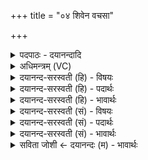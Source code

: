 +++
title = "०४ शिवेन वचसा"

+++
<details><summary>पदपाठः - दयानन्दादि</summary>

शि॒वेन॑। वच॑सा। त्वा॒। गिरि॒शेति॒ गिरि॑ऽश। अच्छ॑। व॒दा॒म॒सि॒। यथा॑। नः॒। सर्व॑म्। इत्। जग॑त्। अ॒य॒क्ष्मम्। सु॒मना॒ इति॑ सु॒ऽमनाः॑। अस॑त्। ४।
</details>

<details><summary>अधिमन्त्रम् (VC)</summary>

- रुद्रो देवता
- परमेष्ठी ऋषिः
- निचृदार्ष्यनुष्टुप्
- गान्धारः
</details>

<details><summary>दयानन्द-सरस्वती (हि) - विषयः</summary>

अब वैद्य का कृत्य यह विषय अगले मन्त्र में कहा है ॥
</details>

<details><summary>दयानन्द-सरस्वती (हि) - पदार्थः</summary>

पदार्थान्वयभाषाः -  हे (गिरिश) पर्वत वा मेघों में सोनेवाले रोगनाशक वैद्यराज ! तू (सुमनाः) प्रसन्नचित्त होकर आप (यथा) जैसे (नः) हमारा (सर्वम्) सब (जगत्) मनुष्यादि जङ्गम और स्थावर राज्य (अयक्ष्मम्) क्षय आदि राजरोगों से रहित (असत्) हो वैसे (इत्) ही (शिवेन) कल्याणकारी (वचसा) वचन से (त्वा) तुझ को हम लोग (अच्छ वदामसि) अच्छा कहते हैं ॥४ ॥
</details>

<details><summary>दयानन्द-सरस्वती (हि) - भावार्थः</summary>

भावार्थभाषाः -  इस मन्त्र में उपमालङ्कार है। जो पुरुष वैद्यकशास्त्र को पढ़ पर्वतादि स्थानों की ओषधियों वा जलों की परीक्षा कर और सब के कल्याण के लिये निष्कपटता से रोगों को निवृत्त करके प्रिय वाणी से वर्त्ते, उस वैद्य का सब लोग सत्कार करें ॥४ ॥
</details>

<details><summary>दयानन्द-सरस्वती (सं) - विषयः</summary>

अथ चिकित्सककृत्यमाह ॥
</details>

<details><summary>दयानन्द-सरस्वती (सं) - पदार्थः</summary>

पदार्थान्वयभाषाः -  हे गिरिश रुद्र वैद्यराज ! सुमनास्त्वं यथा नः सर्वं जगदयक्ष्ममसत् तथेच्छिवेन वचसा त्वा वयमच्छ वदामसि ॥४ ॥
</details>

<details><summary>दयानन्द-सरस्वती (सं) - भावार्थः</summary>

भावार्थभाषाः -  अत्रोपमालङ्कारः। यो वैद्यकशास्त्रमधीत्य पर्वतादिषु स्थिता ओषधीरपो वा सुपरीक्ष्य सर्वेषां कल्याणाय निष्कपटित्वेन रोगान् निवार्य्य प्रियस्वरूपया वाचा वर्त्तेत तं वैद्यं सर्वे सत्कुर्युः ॥४ ॥
</details>

<details><summary>सविता जोशी ← दयानन्दः (म) - भावार्थः</summary>

भावार्थभाषाः -  या मंत्रात उपमालंकार आहे. जो माणूस वैद्यकशास्त्राचे अध्ययन करून पर्वतावरील औषधांची किंवा पाण्याची परीक्षा करून निष्कपटीपणे सर्वांच्या कल्याणासाठी वापरतो व रोग दूर करतो आणि मधुरही बोलतो त्या वैद्याचा सर्व लोकांनी सत्कार करावा.
</details>